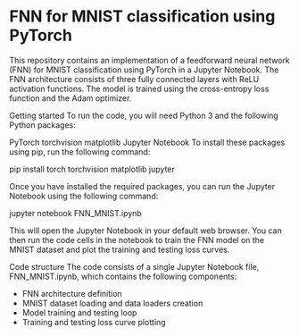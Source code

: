 # FNN for MNIST classification using PyTorch

This repository contains an implementation of a feedforward neural network (FNN) for MNIST classification using PyTorch in a Jupyter Notebook. The FNN architecture consists of three fully connected layers with ReLU activation functions. The model is trained using the cross-entropy loss function and the Adam optimizer.

Getting started
To run the code, you will need Python 3 and the following Python packages:

PyTorch
torchvision
matplotlib
Jupyter Notebook
To install these packages using pip, run the following command:

pip install torch torchvision matplotlib jupyter

Once you have installed the required packages, you can run the Jupyter Notebook using the following command:

jupyter notebook FNN_MNIST.ipynb

This will open the Jupyter Notebook in your default web browser. You can then run the code cells in the notebook to train the FNN model on the MNIST dataset and plot the training and testing loss curves.

Code structure
The code consists of a single Jupyter Notebook file, FNN_MNIST.ipynb, which contains the following components:

- FNN architecture definition
- MNIST dataset loading and data loaders creation
- Model training and testing loop
- Training and testing loss curve plotting
